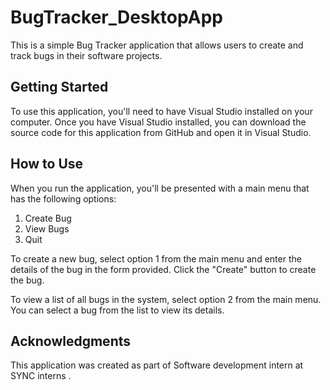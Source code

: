 # BugTracker_DesktopApp


This is a simple Bug Tracker application that allows users to create and track bugs in their software projects. 

## Getting Started

To use this application, you'll need to have Visual Studio installed on your computer. Once you have Visual Studio installed, you can download the source code for this application from GitHub and open it in Visual Studio.

## How to Use

When you run the application, you'll be presented with a main menu that has the following options:

1. Create Bug
2. View Bugs
3. Quit

To create a new bug, select option 1 from the main menu and enter the details of the bug in the form provided. Click the "Create" button to create the bug.

To view a list of all bugs in the system, select option 2 from the main menu. You can select a bug from the list to view its details.


## Acknowledgments

This application was created as part of Software development intern at SYNC interns . 



